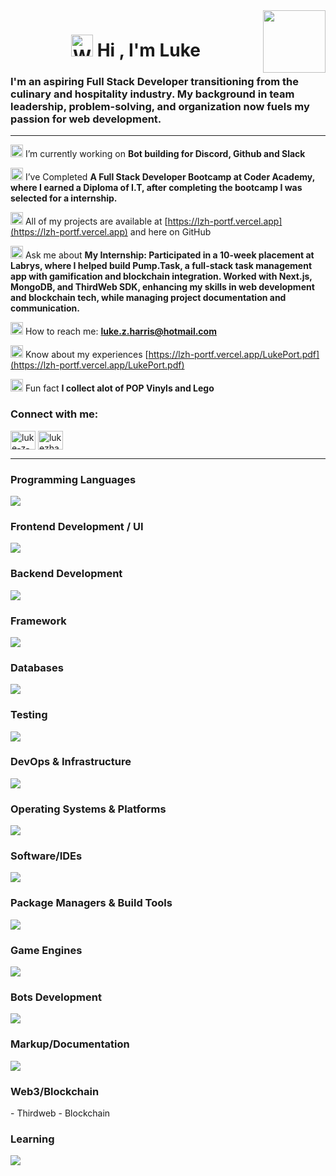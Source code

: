 <!---
LukeZHar/LukeZHar is a ✨ special ✨ repository because its `README.md` (this file) appears on your GitHub profile.
You can click the Preview link to take a look at your changes.
--->
<img align="right" src="https://media1.giphy.com/media/v1.Y2lkPTc5MGI3NjExb2swZzZxYm05M2dhM2lxcGhjeWs3ZnNnb3dudzF1eDg1bXZranUzcyZlcD12MV9pbnRlcm5hbF9naWZfYnlfaWQmY3Q9cw/3owyplYLWlGFQk9mF2/giphy.gif" height="100" width="100" />
<h1 align="center"><img src="https://raw.githubusercontent.com/Tarikul-Islam-Anik/Animated-Fluent-Emojis/master/Emojis/Hand%20gestures/Waving%20Hand.png" alt="Waving Hand" width="35" height="35" /> Hi , I'm Luke</h1> 
<h3 align="left">I'm an aspiring Full Stack Developer transitioning from the culinary and hospitality industry. My background in team leadership, problem-solving, and organization now fuels my passion for web development.</h3>

---

<img src="https://raw.githubusercontent.com/Tarikul-Islam-Anik/Animated-Fluent-Emojis/master/Emojis/Objects/Telescope.png" alt="Telescope" width="20" height="20" /> I’m currently working on **Bot building for Discord, Github and Slack**

<img src="https://raw.githubusercontent.com/Tarikul-Islam-Anik/Animated-Fluent-Emojis/master/Emojis/Animals/Seedling.png" alt="Seedling" width="20" height="20" /> I’ve Completed **A Full Stack Developer Bootcamp at Coder Academy, where I earned a Diploma of I.T, after completing the bootcamp I was selected for a internship.**

<img src="https://raw.githubusercontent.com/Tarikul-Islam-Anik/Animated-Fluent-Emojis/master/Emojis/People%20with%20professions/Man%20Technologist%20Light%20Skin%20Tone.png" alt="Man Technologist Light Skin Tone" width="20" height="20" /> All of my projects are available at [https://lzh-portf.vercel.app](https://lzh-portf.vercel.app) and here on GitHub

<img src="https://raw.githubusercontent.com/Tarikul-Islam-Anik/Animated-Fluent-Emojis/master/Emojis/Smilies/Speech%20Balloon.png" alt="Speech Balloon" width="20" height="20" /> Ask me about **My Internship: Participated in a 10-week placement at Labrys, where I helped build Pump.Task, a full-stack task management app with gamification and blockchain integration. Worked with Next.js, MongoDB, and ThirdWeb SDK, enhancing my skills in web development and blockchain tech, while managing project documentation and communication.**

<img src="https://raw.githubusercontent.com/Tarikul-Islam-Anik/Animated-Fluent-Emojis/master/Emojis/Objects/E-Mail.png" alt="E-Mail" width="20" height="20" /> How to reach me: **luke.z.harris@hotmail.com**

<img src="https://raw.githubusercontent.com/Tarikul-Islam-Anik/Animated-Fluent-Emojis/master/Emojis/Objects/Page%20Facing%20Up.png" alt="Page Facing Up" width="20" height="20" /> Know about my experiences [https://lzh-portf.vercel.app/LukePort.pdf](https://lzh-portf.vercel.app/LukePort.pdf)

<img src="https://raw.githubusercontent.com/Tarikul-Islam-Anik/Animated-Fluent-Emojis/master/Emojis/Travel%20and%20places/High%20Voltage.png" alt="High Voltage" width="20" height="20" /> Fun fact **I collect alot of POP Vinyls and Lego**

<h3 align="left">Connect with me:</h3>

<p align="left">
<a href="https://linkedin.com/in/luke-z-harris" target="blank"><img align="center" src="https://raw.githubusercontent.com/rahuldkjain/github-profile-readme-generator/master/src/images/icons/Social/linked-in-alt.svg" alt="luke-z-harris" height="30" width="40" /></a>
<a href="https://www.leetcode.com/lukezhar" target="blank"><img align="center" src="https://raw.githubusercontent.com/rahuldkjain/github-profile-readme-generator/master/src/images/icons/Social/leet-code.svg" alt="lukezhar" height="30" width="40" /></a>
</p>

---

<p align="left">
  <h3>Programming Languages</h3>
  <img src="https://skillicons.dev/icons?i=bash,js,ts,py" />
  
  <h3>Frontend Development / UI</h3>
  <img src="https://skillicons.dev/icons?i=css,html,materialui,react,sass,tailwind" />

  <h3>Backend Development</h3>
  <img src="https://skillicons.dev/icons?i=express,flask,nodejs" />

  <h3>Framework</h3>
  <img src="https://skillicons.dev/icons?i=nextjs" />

  <h3>Databases</h3>
  <img src="https://skillicons.dev/icons?i=mongodb,mysql,postgres" />

  <h3>Testing</h3>
  <img src="https://skillicons.dev/icons?i=cypress,jest,vitest" />

  <h3>DevOps & Infrastructure</h3>
  <img src="https://skillicons.dev/icons?i=git,github,githubactions,netlify,vercel" />

  <h3>Operating Systems & Platforms</h3>
  <img src="https://skillicons.dev/icons?i=linux,ubuntu,windows" />

  <h3>Software/IDEs</h3>
  <img src="https://skillicons.dev/icons?i=figma,pycharm,visualstudio,vscode" />

  <h3>Package Managers & Build Tools</h3>
  <img src="https://skillicons.dev/icons?i=npm,pnpm,vite" />

  <h3>Game Engines</h3>
  <img src="https://skillicons.dev/icons?i=unity,unreal" />
  
  <h3>Bots Development</h3>
  <img src="https://skillicons.dev/icons?i=bots,discordjs" />

  <h3>Markup/Documentation</h3>
  <img src="https://skillicons.dev/icons?i=md" />
  
  <h3>Web3/Blockchain</h3>
  <p>
    - Thirdweb
    - Blockchain
  </p>

  <h3>Learning </h3>
  <img src="https://skillicons.dev/icons?i=cs,cpp" />
</p>
